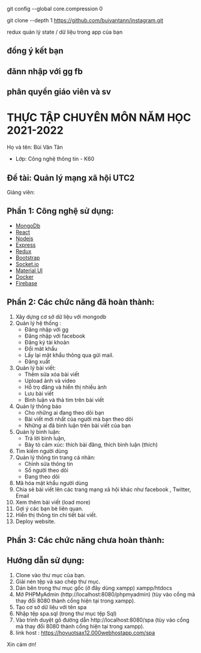 git config --global core.compression 0

git clone --depth 1 https://github.com/buivantann/instagram.git

redux quản lý state / dữ liệu trong app của bạn

## đồng ý kết bạn

## đănn nhập với gg fb

## phân quyền giáo viên và sv

# THỰC TẬP CHUYÊN MÔN NĂM HỌC 2021-2022

Họ và tên: Bùi Văn Tân

- Lớp: Công nghệ thông tin - K60

## Đề tài: Quản lý mạng xã hội UTC2

Giảng viên:

## Phần 1: Công nghệ sử dụng:

- [MongoDb](https://www.mongodb.com/)
- [React](https://reactjs.org/)
- [Nodejs](https://nodejs.org/en/)
- [Express](https://expressjs.com/)
- [Redux](https://redux.js.org/)
- [Bootstrap](https://getbootstrap.com/)
- [Socket.io](https://socket.io/)
- [Material UI](https://mui.com/)
- [Docker](https://www.docker.com/)
- [Firebase](https://firebase.google.com/)

## Phần 2: Các chức năng đã hoàn thành:

1. Xây dựng cơ sở dữ liệu với mongodb
2. Quản lý hệ thống :
   - Đăng nhập với gg
   - Đăng nhập với facebook
   - Đăng ký tài khoản
   - Đổi mât khẩu
   - Lấy lại mật khẩu thông qua gửi mail.
   - Đăng xuất
3. Quản lý bài viết:
   - Thêm sửa xóa bài viết
   - Upload ảnh và video
   - Hỗ trọ đăng và hiển thị nhiều ảnh
   - Lưu bài viết
   - Bình luận và thả tim trên bài viết
4. Quản lý thông báo
   - Cho những ai đang theo dõi bạn
   - Bài viết mới nhất của người mà bạn theo dõi
   - Những ai đã bình luận trên bài viết của bạn
5. Quản lý bình luận:
   - Trả lời bình luận,
   - Bày tỏ cảm xúc: thích bài đăng, thích bình luận (thích)
6. Tìm kiếm người dùng
7. Quản lý thông tin trang cá nhân:
   - Chỉnh sửa thông tin
   - Số người theo dõi
   - Đang theo dõi
8. Mã hóa mật khẩu người dùng
9. Chia sẻ bài viết lên các trang mạng xã hội khác như facebook , Twitter, Email
10. Xem thêm bài viết (load more)
11. Gợi ý các bạn bè liên quan.
12. Hiển thị thông tin chi tiết bài viết.
13. Deploy website.

## Phần 3: Các chức năng chưa hoàn thành:

## Hướng dẫn sử dụng:

1. Clone vào thư mục của bạn.
2. Giải nén tệp và sao chép thư mục.
3. Dán bên trong thư mục gốc (ở đây dùng xampp) xampp/htdocs
4. Mở PHPMyAdmin (http://localhost:8080/phpmyadmin) (tùy vào cổng mà thay đổi 8080 thành cổng hiện tại trong xampp).
5. Tạo cơ sở dữ liệu với tên spa
6. Nhập tệp spa.sql (trong thư mục tệp Sql)
7. Vào trình duyệt gõ đường dẫn http://localhost:8080/spa (tùy vào cổng mà thay đổi 8080 thành cổng hiện tại trong xampp).
8. link host : https://hovuotsax12.000webhostapp.com/spa

Xin cám ơn!
